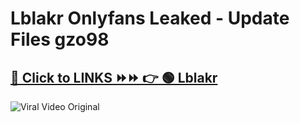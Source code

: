
 # Lblakr Onlyfans Leaked - Update Files gzo98

## <h2><a href="https://clipsfans.com/Lblakr&ref=git">🔗 Click to LINKS ⏩⏩ 👉 🟢 Lblakr </a></h2>

<a href="https://clipsfans.com/Lblakr&ref=git" rel="nofollow" data-target="animated-image.originalLink"><img src="https://i.ibb.co.com/xMMVF88/686577567.gif" alt="Viral Video Original" style="max-width: 100%; display: inline-block;" data-target="animated-image.originalImage"></a>

